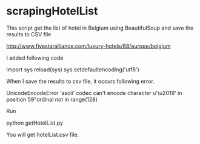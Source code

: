 # scrapingHotelList
This script get the list of hotel in Belgium using BeautifulSoup and save the results to CSV file

http://www.fivestaralliance.com/luxury-hotels/68/europe/belgium

I added following code 

import sys
reload(sys)
sys.setdefaultencoding('utf8')

When I save the results to csv file, it occurs following error.

UnicodeEncodeError 'ascii' codec can't encode character u'\u2019' in position 59"ordinal not in range(128)

Run 

python getHotelList.py

You will get hotelList.csv file.



